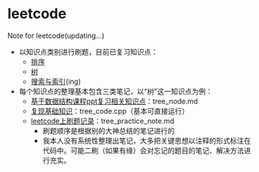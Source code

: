 # leetcode
Note for leetcode(updating...)

- 以知识点类别进行刷题，目前已复习知识点：
  - [排序](sort)
  - [树](tree)
  - [搜索与索引](search)(ing)
- 每个知识点的整理基本包含三类笔记，以“树”这一知识点为例：
  - [基于数据结构课程ppt复习相关知识点](tree/tree_note.md)：tree_node.md
  - [复现基础知识](tree/tree_code.cpp)：tree_code.cpp（基本可直接运行）
  - [leetcode上刷题记录](tree/tree_practice_note.md)：tree_practice_note.md
    - 刷题顺序是根据别的大神总结的笔记进行的
    - 我本人没有系统性整理出笔记，大多把关键思想以注释的形式标注在代码中。可能二刷（如果有缘）会对忘记的题目的笔记、解决方法进行充实。